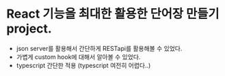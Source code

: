 # React 기능을 최대한 활용한 단어장 만들기 project.

- json server를 활용해서 간단하게 RESTapi를 활용해볼 수 있었다.
- 가볍게 custom hook에 대해서 알아볼 수 있었다.
- typescript 간단한 적용 (typescript 여전히 어렵다..)
